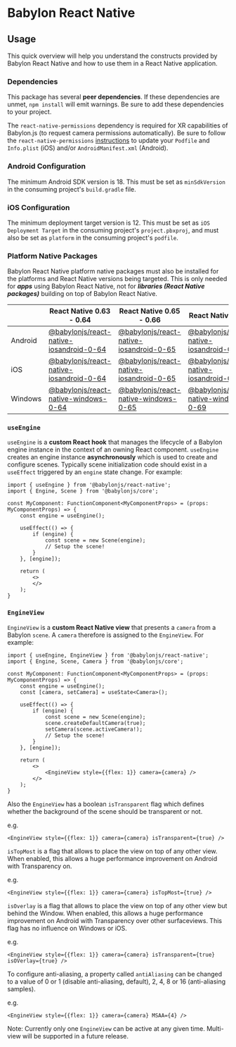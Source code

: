# Babylon React Native

## Usage

This quick overview will help you understand the constructs provided by Babylon React Native and how to use them in a React Native application.

### Dependencies

This package has several **peer dependencies**. If these dependencies are unmet, `npm install` will emit warnings. Be sure to add these dependencies to your project.

The `react-native-permissions` dependency is required for XR capabilities of Babylon.js (to request camera permissions automatically). Be sure to follow the `react-native-permissions` [instructions](https://github.com/react-native-community/react-native-permissions#setup) to update your `Podfile` and `Info.plist` (iOS) and/or `AndroidManifest.xml` (Android).

### Android Configuration

The minimum Android SDK version is 18. This must be set as `minSdkVersion` in the consuming project's `build.gradle` file.

### iOS Configuration

The minimum deployment target version is 12. This must be set as `iOS Deployment Target` in the consuming project's `project.pbxproj`, and must also be set as `platform` in the consuming project's `podfile`.

### Platform Native Packages

Babylon React Native platform native packages must also be installed for the platforms and React Native versions being targeted. This is only needed for ***apps*** using Babylon React Native, not for ***libraries (React Native packages)*** building on top of Babylon React Native.

|         | React Native 0.63 - 0.64                                                                                         | React Native 0.65 - 0.66                                                                                         | React Native 0.69                                                                                                |
| ------- | ---------------------------------------------------------------------------------------------------------------- | ---------------------------------------------------------------------------------------------------------------- | ---------------------------------------------------------------------------------------------------------------- |
| Android | [@babylonjs/react-native-iosandroid-0-64](https://www.npmjs.com/package/@babylonjs/react-native-iosandroid-0-64) | [@babylonjs/react-native-iosandroid-0-65](https://www.npmjs.com/package/@babylonjs/react-native-iosandroid-0-65) | [@babylonjs/react-native-iosandroid-0-69](https://www.npmjs.com/package/@babylonjs/react-native-iosandroid-0-69) |
| iOS     | [@babylonjs/react-native-iosandroid-0-64](https://www.npmjs.com/package/@babylonjs/react-native-iosandroid-0-64) | [@babylonjs/react-native-iosandroid-0-65](https://www.npmjs.com/package/@babylonjs/react-native-iosandroid-0-65) | [@babylonjs/react-native-iosandroid-0-69](https://www.npmjs.com/package/@babylonjs/react-native-iosandroid-0-69) |
| Windows | [@babylonjs/react-native-windows-0-64](https://www.npmjs.com/package/@babylonjs/react-native-windows-0-64)       | [@babylonjs/react-native-windows-0-65](https://www.npmjs.com/package/@babylonjs/react-native-windows-0-65)       | [@babylonjs/react-native-windows-0-69](https://www.npmjs.com/package/@babylonjs/react-native-windows-0-69)       |

### `useEngine`

`useEngine` is a **custom React hook** that manages the lifecycle of a Babylon engine instance in the context of an owning React component. `useEngine` creates an engine instance **asynchronously** which is used to create and configure scenes. Typically scene initialization code should exist in a `useEffect` triggered by an `engine` state change. For example:

```tsx
import { useEngine } from '@babylonjs/react-native';
import { Engine, Scene } from '@babylonjs/core';

const MyComponent: FunctionComponent<MyComponentProps> = (props: MyComponentProps) => {
    const engine = useEngine();

    useEffect(() => {
        if (engine) {
            const scene = new Scene(engine);
            // Setup the scene!
        }
    }, [engine]);

    return (
        <>
        </>
    );
}
```

### `EngineView`

`EngineView` is a **custom React Native view** that presents a `camera` from a Babylon `scene`. A `camera` therefore is assigned to the `EngineView`. For example:

```tsx
import { useEngine, EngineView } from '@babylonjs/react-native';
import { Engine, Scene, Camera } from '@babylonjs/core';

const MyComponent: FunctionComponent<MyComponentProps> = (props: MyComponentProps) => {
    const engine = useEngine();
    const [camera, setCamera] = useState<Camera>();

    useEffect(() => {
        if (engine) {
            const scene = new Scene(engine);
            scene.createDefaultCamera(true);
            setCamera(scene.activeCamera!);
            // Setup the scene!
        }
    }, [engine]);

    return (
        <>
            <EngineView style={{flex: 1}} camera={camera} />
        </>
    );
}
```

Also the `EngineView` has a boolean `isTransparent` flag which defines whether the background of the scene should be transparent or not.

e.g.

```tsx
<EngineView style={{flex: 1}} camera={camera} isTransparent={true} />
```
`isTopMost` is a flag that allows to place the view on top of any other view. When enabled, this allows a huge performance improvement on Android with Transparency on.

e.g.

```tsx
<EngineView style={{flex: 1}} camera={camera} isTopMost={true} />
```

`isOverlay` is a flag that allows to place the view on top of any other view but behind the Window. When enabled, this allows a huge performance improvement on Android with Transparency over other surfaceviews. This flag has no influence on Windows or iOS.

e.g.

```tsx
<EngineView style={{flex: 1}} camera={camera} isTransparent={true} isOVerlay={true} />
```

To configure anti-aliasing, a property called `antiAliasing` can be changed to a value of 0 or 1 (disable anti-aliasing, default), 2, 4, 8 or 16 (anti-aliasing samples).

e.g.

```tsx
<EngineView style={{flex: 1}} camera={camera} MSAA={4} />
```

Note: Currently only one `EngineView` can be active at any given time. Multi-view will be supported in a future release.
